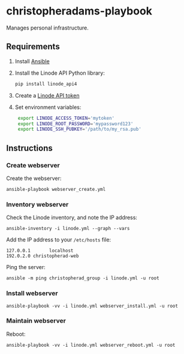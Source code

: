 # christopheradams-playbook

Manages personal infrastructure.

## Requirements

1. Install [Ansible]
2. Install the Linode API Python library:

    ```sh
    pip install linode_api4
    ```

3. Create a [Linode API token]

4. Set environment variables:

   ```sh
    export LINODE_ACCESS_TOKEN='mytoken'
    export LINODE_ROOT_PASSWORD='mypassword123'
    export LINODE_SSH_PUBKEY='/path/to/my_rsa.pub'
    ```

## Instructions

### Create webserver

Create the webserver:

    ansible-playbook webserver_create.yml

### Inventory webserver

Check the Linode inventory, and note the IP address:

    ansible-inventory -i linode.yml --graph --vars

Add the IP address to your `/etc/hosts` file:

    127.0.0.1       localhost
    192.0.2.0 christopherad-web

Ping the server:

    ansible -m ping christopherad_group -i linode.yml -u root

### Install webserver

    ansible-playbook -vv -i linode.yml webserver_install.yml -u root

### Maintain webserver

Reboot:

    ansible-playbook -vv -i linode.yml webserver_reboot.yml -u root

[Ansible]: https://www.linode.com/docs/applications/configuration-management/getting-started-with-ansible/#install-ansible
[Linode API token]: https://www.linode.com/docs/platform/api/getting-started-with-the-linode-api/#get-an-access-token

